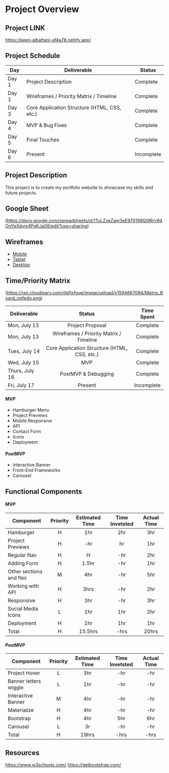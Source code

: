 # Project Overview
## Project LINK
https://keen-albattani-af4a78.netlify.app/
## Project Schedule

|  Day | Deliverable | Status
|---|---| ---|
|Day 1| Project Description | Complete
|Day 1| Wireframes / Priority Matrix / Timeline | Complete
|Day 3| Core Application Structure (HTML, CSS, etc.) | Complete
|Day 4| MVP & Bug Fixes | Complete
|Day 5| Final Touches | Complete
|Day 6| Present | Incomplete


## Project Description

This project is to create my portfolio website to showcase my skills and future projects.

## Google Sheet

(https://docs.google.com/spreadsheets/d/1TuLZxeZam3eE970199Qj9Rrv94OnYqXdvjx4PgKJa08/edit?usp=sharing)

## Wireframes

- [Mobile](https://res.cloudinary.com/dgflxfgue/image/upload/v1594665455/Moblie_Site_tnqk8m.png)
- [Tablet](https://res.cloudinary.com/dgflxfgue/image/upload/v1594665455/tablet_site_ouiaee.png)
- [Desktop](https://res.cloudinary.com/dgflxfgue/image/upload/v1594665455/desktop_site_foj419.png)

## Time/Priority Matrix
 (https://res.cloudinary.com/dgflxfgue/image/upload/v1594667084/Matrix_Board_npfedq.png)

 | Deliverable | Status | Time Spent|
 | --- | :---: |  :---: |
 | Mon, July 13 | Project Proposal| Complete|
 | Mon, July 13 | Wireframes / Priority Matrix / Timeline	 | Complete|
 | Tues, July 14| Core Application Structure (HTML, CSS, etc.)	 | Complete|
 | Wed, July 15 | MVP | Complete|
 | Thurs, July 16| PostMVP & Debugging | Complete|
 |Fri, July 17 | Present | Incomplete|

#### MVP

- Hamburger Menu
- Project Previews
- Mobile Responsive
- API
- Contact Form
- Icons
- Deployment
#### PostMVP

- Interactive Banner
- Front-End Frameworks
- Carousel

## Functional Components
#### MVP
| Component | Priority | Estimated Time | Time Invetsted | Actual Time |
| --- | :---: |  :---: | :---: | :---: |
| Hamburger | H | 1hr | 2hr | 3hr|
| Project Previews | H | -hr | hr | 1hr|
| Regular Nav | H | H | -hr | 2hr|
| Adding Form | H | 1.5hr| -hr | 1hr |
| Other sections and flex| M | 4hr | -hr | 5hr|
| Working with API | H | 3hrs| -hr | 2hr |
| Responsive | H | 3hr | -hr | 3hr|
| Social Media Icons | L | 1hr | 1hr | 2hr|
| Deployment | H | 1hr | 1hr | 1hr|
| Total | H | 15.5hrs| -hrs | 20hrs |

#### PostMVP
| Component | Priority | Estimated Time | Time Invetsted | Actual Time |
| --- | :---: |  :---: | :---: | :---: |
| Project Hover | L | 3hr | -hr | -hr|
| Banner letters wiggle | L | 1hr | -hr | -hr|
| Interactive Banner | M | 4hr | -hr | -hr|
| Materialize | H | 4hr | -hr | -hr|
| Bootstrap | H | 4hr | 5hr | 6hr|
| Carousel| L | 3r | -hr | -hr|
| Total | H | 19hrs| -hrs | -hrs |

## Resources
https://www.w3schools.com/
https://getbootstrap.com/
